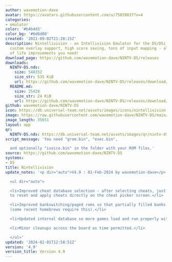 ```yaml
---
author: wavemotion-dave
avatar: https://avatars.githubusercontent.com/u/75039837?v=4
categories:
- emulator
color: '#b4b4d3'
color_bg: '#6d6d80'
created: '2021-09-02T21:28:15Z'
description: Nintellivision - an Intellivision Emulator for the DS/DSi. High compatibility,
  custom overlay support, high score saving, tons of input mapping - all the quality
  of life improvements you need!
download_page: https://github.com/wavemotion-dave/NINTV-DS/releases
downloads:
  NINTV-DS.nds:
    size: 548352
    size_str: 535 KiB
    url: https://github.com/wavemotion-dave/NINTV-DS/releases/download/4.9/NINTV-DS.nds
  README.md:
    size: 25428
    size_str: 24 KiB
    url: https://github.com/wavemotion-dave/NINTV-DS/releases/download/4.9/README.md
github: wavemotion-dave/NINTV-DS
icon: https://db.universal-team.net/assets/images/icons/nintellivision.png
image: https://raw.githubusercontent.com/wavemotion-dave/NINTV-DS/main/arm9/gfx/bgTop.png
image_length: 35651
layout: app
qr:
  NINTV-DS.nds: https://db.universal-team.net/assets/images/qr/nintv-ds-nds.png
script_message: 'You need "grom.bin", "exec.bin",

  and optionally "ivoice.bin" in the folder with your ROM files.'
source: https://github.com/wavemotion-dave/NINTV-DS
systems:
- DS
title: Nintellivision
update_notes: '<p dir="auto">V4.9 : 01-Feb-2024 by wavemotion-dave</p>

  <ul dir="auto">

  <li>Improved cheat database selection - after selecting cheats, just press START
  to reset and apply cheats directly on the cheat picker screen.</li>

  <li>Improved bankswitching/paged roms so that partially filled banks can be switched
  (some recent homebrews require this).</li>

  <li>Updated internal database so more games load and run properly without tweaks.</li>

  <li>Minor cleanups across the board as time permitted.</li>

  </ul>'
updated: '2024-02-01T12:58:51Z'
version: '4.9'
version_title: Version 4.9
---
```

